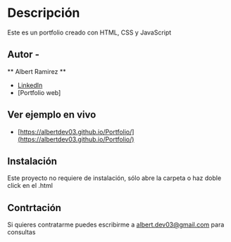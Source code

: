 # Descripción
Este es un portfolio creado con HTML, CSS y JavaScript

## Autor -
** Albert Ramirez **

* [LinkedIn](http://www.linkedin.com/in/albertdev03com)
* [Portfolio web]

## Ver ejemplo en vivo
- [https://albertdev03.github.io/Portfolio/](https://albertdev03.github.io/Portfolio/) 

## Instalación
Este proyecto no requiere de instalación, sólo abre la carpeta o haz doble click en el .html

## Contrtación
Si quieres contratarme puedes escribirme a albert.dev03@gmail.com para consultas
